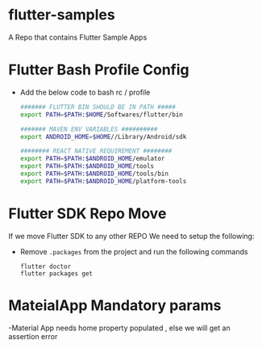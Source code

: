 # flutter-samples
A Repo that contains Flutter Sample Apps

# Flutter Bash Profile Config 
- Add the below code to bash rc / profile 
  ```bash
  ####### FLUTTER BIN SHOULD BE IN PATH #####
  export PATH=$PATH:$HOME/Softwares/flutter/bin

  ####### MAVEN ENV VARIABLES ##########
  export ANDROID_HOME=$HOME//Library/Android/sdk

  ######## REACT NATIVE REQUIREMENT ########
  export PATH=$PATH:$ANDROID_HOME/emulator
  export PATH=$PATH:$ANDROID_HOME/tools
  export PATH=$PATH:$ANDROID_HOME/tools/bin
  export PATH=$PATH:$ANDROID_HOME/platform-tools
  ```

# Flutter SDK Repo Move 
If we move Flutter SDK to any other REPO  We need to setup the following:
- Remove `.packages` from the project and run the following commands
  ```
  flutter doctor 
  flutter packages get
  ```

# MateialApp Mandatory params
-Material App needs home property populated , else we will get an assertion error 
